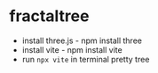 # fractaltree

- install three.js - npm install three
- install vite - npm install vite
- run `npx vite` in terminal
pretty tree